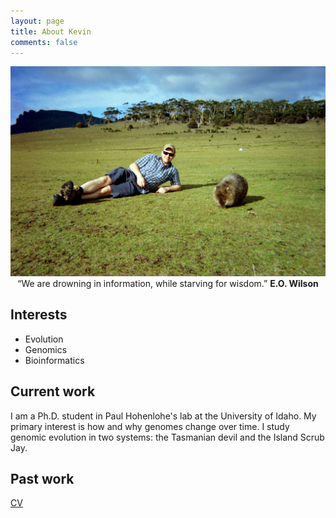 ```yaml
---
layout: page
title: About Kevin
comments: false
---
```

<img src="/assets/img/Lounging-with-wombat.jpg" alt="hi" class="inline">

<center>“We are drowning in information, while starving for wisdom.”
    <b> E.O. Wilson</b></center>

## Interests
* Evolution
* Genomics
* Bioinformatics

## Current work

I am a Ph.D. student in Paul Hohenlohe's lab at the University of Idaho. My primary interest is how and why genomes change over time. I study genomic evolution in two systems: the Tasmanian devil and the Island Scrub Jay.

## Past work

[CV](/Lewallen-CV-2018-2.pdf)
